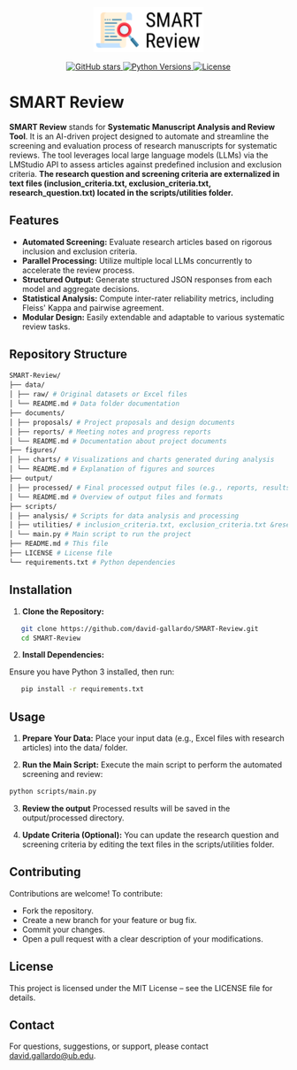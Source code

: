 <p align="center">
  <img src="SMART-Review/figures/logo/smart_review_logo.png" alt="SMART Review Logo" width="200">
</p>

<p align="center">
  <a href="https://github.com/david-gallardo/SMART-Review">
    <img src="https://img.shields.io/github/stars/david-gallardo/SMART-Review?style=social" alt="GitHub stars">
  </a>
  <a href="https://www.python.org/">
    <img src="https://img.shields.io/badge/python-3.9%20%7C%203.10%20%7C%203.11-blue" alt="Python Versions">
  </a>
  <a href="LICENSE">
    <img src="https://img.shields.io/badge/license-MIT-green" alt="License">
  </a>
</p>

# SMART Review

**SMART Review** stands for **Systematic Manuscript Analysis and Review Tool**. It is an AI-driven project designed to automate and streamline the screening and evaluation process of research manuscripts for systematic reviews. The tool leverages local large language models (LLMs) via the LMStudio API to assess articles against predefined inclusion and exclusion criteria. **The research question and screening criteria are externalized in text files (inclusion_criteria.txt, exclusion_criteria.txt, research_question.txt) located in the scripts/utilities folder.**

## Features

- **Automated Screening:** Evaluate research articles based on rigorous inclusion and exclusion criteria.
- **Parallel Processing:** Utilize multiple local LLMs concurrently to accelerate the review process.
- **Structured Output:** Generate structured JSON responses from each model and aggregate decisions.
- **Statistical Analysis:** Compute inter-rater reliability metrics, including Fleiss' Kappa and pairwise agreement.
- **Modular Design:** Easily extendable and adaptable to various systematic review tasks.

## Repository Structure

```bash
SMART-Review/ 
├── data/ 
│ ├── raw/ # Original datasets or Excel files 
│ └── README.md # Data folder documentation 
├── documents/ 
│ ├── proposals/ # Project proposals and design documents 
│ ├── reports/ # Meeting notes and progress reports 
│ └── README.md # Documentation about project documents 
├── figures/ 
│ ├── charts/ # Visualizations and charts generated during analysis 
│ └── README.md # Explanation of figures and sources 
├── output/ 
│ ├── processed/ # Final processed output files (e.g., reports, results) 
│ └── README.md # Overview of output files and formats 
├── scripts/ 
│ ├── analysis/ # Scripts for data analysis and processing 
│ ├── utilities/ # inclusion_criteria.txt, exclusion_criteria.txt &research_question.txt 
│ └── main.py # Main script to run the project 
├── README.md # This file 
├── LICENSE # License file
└── requirements.txt # Python dependencies
```

## Installation

1. **Clone the Repository:**

```bash
   git clone https://github.com/david-gallardo/SMART-Review.git
   cd SMART-Review
   ```

2. **Install Dependencies:**

Ensure you have Python 3 installed, then run:
```bash
   pip install -r requirements.txt
   ```  

## Usage

1. **Prepare Your Data:**
Place your input data (e.g., Excel files with research articles) into the data/ folder.

2. **Run the Main Script:**
Execute the main script to perform the automated screening and review:

```bash
python scripts/main.py
```

3. **Review the output**
Processed results will be saved in the output/processed directory.

4. **Update Criteria (Optional):**
You can update the research question and screening criteria by editing the text files in the scripts/utilities folder.

## Contributing

Contributions are welcome! To contribute:

   - Fork the repository.
   - Create a new branch for your feature or bug fix.
   - Commit your changes.
   - Open a pull request with a clear description of your modifications.

## License

This project is licensed under the MIT License – see the LICENSE file for details.

## Contact

For questions, suggestions, or support, please contact david.gallardo@ub.edu.
